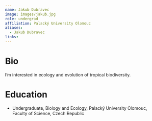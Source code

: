 ```yaml
---
name: Jakub Dubravec
image: images/jakub.jpg
role: undergrad
affiliation: Palacký University Olomouc
aliases:
  - Jakub Dubravec
links:
---
```


# Bio

I’m interested in ecology and evolution of tropical biodiversity. 


# Education

* Undergraduate, Biology and Ecology, Palacký University Olomouc, Faculty of Science, Czech Republic
